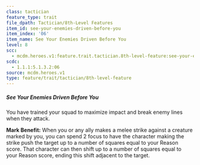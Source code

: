 ```yaml
---
class: tactician
feature_type: trait
file_dpath: Tactician/8th-Level Features
item_id: see-your-enemies-driven-before-you
item_index: '06'
item_name: See Your Enemies Driven Before You
level: 8
scc:
  - mcdm.heroes.v1:feature.trait.tactician.8th-level-feature:see-your-enemies-driven-before-you
scdc:
  - 1.1.1:5.1.3.2:06
source: mcdm.heroes.v1
type: feature/trait/tactician/8th-level-feature
---
```


##### See Your Enemies Driven Before You

You have trained your squad to maximize impact and break enemy lines when they attack.

**Mark Benefit:** When you or any ally makes a melee strike against a creature marked by you, you can spend 2 focus to have the character making the strike push the target up to a number of squares equal to your Reason score. That character can then shift up to a number of squares equal to your Reason score, ending this shift adjacent to the target.
